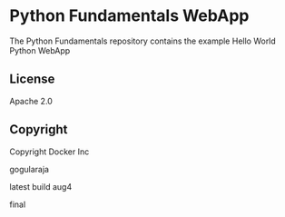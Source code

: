 Python Fundamentals WebApp
==========================

The Python Fundamentals repository contains the example Hello World Python WebApp

## License

Apache 2.0

## Copyright

Copyright Docker Inc 

gogularaja

latest build aug4

final
